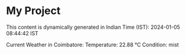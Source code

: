 # My Project

This content is dynamically generated in Indian Time (IST): 2024-01-05 08:44:42 IST


Current Weather in Coimbatore:
Temperature: 22.88 °C
Condition: mist
